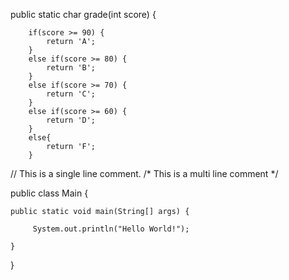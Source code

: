 public static char grade(int score) {
		
		if(score >= 90) {
			return 'A';
		}
		else if(score >= 80) {
			return 'B';
		}
		else if(score >= 70) {
			return 'C';
		}
		else if(score >= 60) {
			return 'D';
		}
		else{
			return 'F';
		}
// This is a single line comment.
/*
This 
is 
a 
multi line
comment
*/

public class Main {

    public static void main(String[] args) {

		 System.out.println("Hello World!");

    }

}
